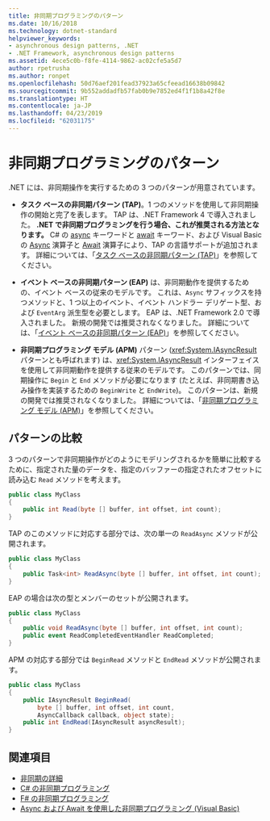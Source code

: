 ```yaml
---
title: 非同期プログラミングのパターン
ms.date: 10/16/2018
ms.technology: dotnet-standard
helpviewer_keywords:
- asynchronous design patterns, .NET
- .NET Framework, asynchronous design patterns
ms.assetid: 4ece5c0b-f8fe-4114-9862-ac02cfe5a5d7
author: rpetrusha
ms.author: ronpet
ms.openlocfilehash: 50d76aef201fead37923a65cfeead16638b09842
ms.sourcegitcommit: 9b552addadfb57fab0b9e7852ed4f1f1b8a42f8e
ms.translationtype: HT
ms.contentlocale: ja-JP
ms.lasthandoff: 04/23/2019
ms.locfileid: "62031175"
---
```

# <a name="asynchronous-programming-patterns"></a>非同期プログラミングのパターン

.NET には、非同期操作を実行するための 3 つのパターンが用意されています。  

- **タスク ベースの非同期パターン (TAP)**。1 つのメソッドを使用して非同期操作の開始と完了を表します。 TAP は、.NET Framework 4 で導入されました。 **.NET で非同期プログラミングを行う場合、これが推奨される方法となります。** C# の [async](~/docs/csharp/language-reference/keywords/async.md) キーワードと [await](~/docs/csharp/language-reference/keywords/await.md) キーワード、および Visual Basic の [Async](~/docs/visual-basic/language-reference/modifiers/async.md) 演算子と [Await](~/docs/visual-basic/language-reference/operators/await-operator.md) 演算子により、TAP の言語サポートが追加されます。 詳細については、「[タスク ベースの非同期パターン (TAP)](task-based-asynchronous-pattern-tap.md)」を参照してください。  

- **イベント ベースの非同期パターン (EAP)** は、非同期動作を提供するための、イベント ベースの従来のモデルです。 これは、`Async` サフィックスを持つメソッドと、1 つ以上のイベント、イベント ハンドラー デリゲート型、および `EventArg` 派生型を必要とします。 EAP は、.NET Framework 2.0 で導入されました。 新規の開発では推奨されなくなりました。 詳細については、「[イベント ベースの非同期パターン (EAP)](event-based-asynchronous-pattern-eap.md)」を参照してください。  

- **非同期プログラミング モデル (APM)** パターン (<xref:System.IAsyncResult> パターンとも呼ばれます) は、<xref:System.IAsyncResult> インターフェイスを使用して非同期動作を提供する従来のモデルです。 このパターンでは、同期操作に `Begin` と `End` メソッドが必要になります (たとえば、非同期書き込み操作を実装するための `BeginWrite` と `EndWrite`)。 このパターンは、新規の開発では推奨されなくなりました。 詳細については、「[非同期プログラミング モデル (APM)](asynchronous-programming-model-apm.md)」を参照してください。  
  
## <a name="comparison-of-patterns"></a>パターンの比較

3 つのパターンで非同期操作がどのようにモデリングされるかを簡単に比較するために、指定された量のデータを、指定のバッファーの指定されたオフセットに読み込む `Read` メソッドを考えます。  
  
```csharp  
public class MyClass  
{  
    public int Read(byte [] buffer, int offset, int count);  
}  
```  

TAP のこのメソッドに対応する部分では、次の単一の `ReadAsync` メソッドが公開されます。  
  
```csharp
public class MyClass  
{  
    public Task<int> ReadAsync(byte [] buffer, int offset, int count);  
}  
```

EAP の場合は次の型とメンバーのセットが公開されます。  
  
```csharp  
public class MyClass  
{  
    public void ReadAsync(byte [] buffer, int offset, int count);  
    public event ReadCompletedEventHandler ReadCompleted;  
}  
```  
  
APM の対応する部分では `BeginRead` メソッドと `EndRead` メソッドが公開されます。  
  
```csharp  
public class MyClass  
{  
    public IAsyncResult BeginRead(  
        byte [] buffer, int offset, int count,   
        AsyncCallback callback, object state);  
    public int EndRead(IAsyncResult asyncResult);  
}  
```  

## <a name="see-also"></a>関連項目

- [非同期の詳細](../async-in-depth.md)
- [C# の非同期プログラミング](~/docs/csharp/async.md)
- [F# の非同期プログラミング](~/docs/fsharp/tutorials/asynchronous-and-concurrent-programming/async.md)
- [Async および Await を使用した非同期プログラミング (Visual Basic)](~/docs/visual-basic/programming-guide/concepts/async/index.md)
